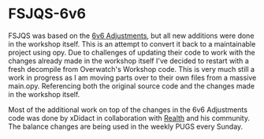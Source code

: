 # FSJQS-6v6

FSJQS was based on the [6v6 Adjustments](https://github.com/6v6-Adjustments/6v6-adjustments), but all new additions were done in the workshop itself.
This is an attempt to convert it back to a maintainable project using opy. 
Due to challenges of updating their code to work with the changes already made in the workshop itself I've decided to restart with a fresh decompile from Overwatch's Workshop code. This is very much still a work in progress as I am moving parts over to their own files from a massive main.opy. Referencing both the original source code and the changes made in the workshop itself.

Most of the additional work on top of the changes in the 6v6 Adjustments code was done by xDidact in collaboration with [Realth](https://www.twitch.tv/realth) and his community. The balance changes are being used in the weekly PUGS every Sunday.
